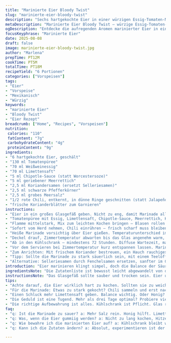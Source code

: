 ```yaml
---
title: "Marinierte Eier Bloody Twist"
slug: "marinierte-eier-bloody-twist"
description: "Sechs hartgekochte Eier in einer würzigen Essig-Tomaten-Marinade, mit frischem Limettensaft und scharfem Chipotle statt Jalapeño. Schwarzer Pfeffer trifft feine Koriandersamen, geräucherter Paprika ersetzt Worcestersauce – für überraschend pikante Tiefe. Drei Tage Kaltziehen garantiert optimale Geschmacksträger, Eier auf den Punkt, mit leicht rauchigem Unterton. Kühlschranklagerung bis zu einem Monat, handlich fürs Vorspeisenbrett, rustikal mit frischem Koriander garniert, sorgt für selbstbewusste Aromen im Glas. Schnell, simpel, aber keineswegs langweilig, für alle die das Gewöhnliche meiden."
metaDescription: "Marinierte Eier Bloody Twist – würzige Essig-Tomaten-Marinade für ein besonderes Geschmackserlebnis"
ogDescription: "Entdecke die aufregenden Aromen marinierter Eier in einer speziellen Chili- und Koriandermarinade"
focusKeyphrase: "Marinierte Eier"
date: 2025-08-08
draft: false
image: marinierte-eier-bloody-twist.jpg
author: "Marlena"
prepTime: PT12M
cookTime: PT5M
totalTime: PT18M
recipeYield: "6 Portionen"
categories: ["Vorspeisen"]
tags:
- "Eier"
- "Vorspeise"
- "Mexikanisch"
- "Würzig"
keywords:
- "marinierte Eier"
- "Bloody Twist"
- "Eier Rezept"
breadcrumb: ["Home", "Recipes", "Vorspeisen"]
nutrition: 
 calories: "110"
 fatContent: "7g"
 carbohydrateContent: "4g"
 proteinContent: "9g"
ingredients:
- "6 hartgekochte Eier, geschält"
- "130 ml Tomatenpüree"
- "70 ml Weißweinessig"
- "70 ml Limettensaft"
- "5 ml Chipotle-Sauce (statt Worcestersoze)"
- "5 ml geriebener Meerrettich"
- "2,5 ml Koriandersamen (ersetzt Selleriesamen)"
- "2,5 ml schwarze Pfefferkörner"
- "2,5 ml grobes Meersalz"
- "1/2 rote Chili, entkernt, in dünne Ringe geschnitten (statt Jalapeño)"
- "frische Korianderblätter zum Garnieren"
instructions:
- "Eier in ein großes Glasgefäß geben. Nicht zu eng, damit Marinade alles erreicht."
- "Tomatenpüree mit Essig, Limettensaft, Chipotle-Sauce, Meerrettich, Koriandersamen, schwarzem Pfeffer und Salz in kleinem Topf vermischen."
- "Flamme mittelstark, Mix zum leichten Kochen bringen – Blasen rollen an den Rand, nie zu stark aufkochen, sonst verliert Flüssigkeit zu viel Aroma."
- "Sofort vom Herd nehmen, Chili einrühren – frisch scharf muss bleiben, daher kurz und scharf statt lang ziehen lassen."
- "Heiße Marinade vorsichtig über Eier gießen. Temperaturunterschied im Glas ist haptisch spürbar – eine Erinnerung an den echten Unterschied beim Einlegen."
- "Deckel drauf, Zimmertemperatur abwarten bis das Glas angenehm warm, nicht mehr heiß ist."
- "Ab in den Kühlschrank – mindestens 72 Stunden. Diffuse Wartezeit, man spürt, wie sich Aromen authentisch verbinden, Eier saugen auf, Konsistenz etwas feiner und fest zugleich."
- "Vor dem Servieren bei Zimmertemperatur kurz entspannen lassen. Marinade durchschütteln, wenn nötig nachwürzen mit extra Salz oder einem Spritzer Limette."
- "Zum Anrichten: Mit frischem Koriander bestreuen, ein Hauch rauchiges Paprikapulver bestäuben, für Farbe und Biss."
- "Tipp: Sollte die Marinade zu stark säuerlich sein, mit einem Teelöffel Honig oder Agavendicksaft balancieren."
- "Alternative: Selleriesamen durch Fenchelsamen ersetzen, sanfter im Geschmack, passt auch gut zu rauchiger Note."
introduction: "Eier marinieren klingt simpel, doch die Balance der Säuren, Schärfe und Würzaromen entscheidet. Ich packe nach Jahren der Versuche immer gern mehr Tiefe rein – Chipotle statt Worcestersauce bringt rauchige Untertöne, anders als erwartet ein Hochgenuss. Limettensaft statt Zitronensaft hebt die Frische, weil Limetten mehr herb-säuerlich sind. Die Kombination mit Koriandersamen verleiht der Mischung eine spezielle Note, die Selleriesamen zwar ersetzen, aber das Ganze exotischer machen. Die Geduld ist hier Gold wert, 3 Tage ziehen lassen – früher passiert nichts, die Eier nehmen kaum Geschmack an. Der Trick: Nicht zu heiß kochen, sonst kippt die Marinade. Dressing immer heiß, Eier kalt, direkt ins Glas. So bleibt die Konsistenz kräftig und die Aromen verteilen sich bestens. Ideal für Vorspeisen, kleine Tapas oder ein rustikales Frühstück."
ingredientsNote: "Die Zutatenliste ist bewusst leicht abgewandelt von der klassischen Variante, um mehr Komplexität und Tiefe zu erzielen. Tomatenpüree statt passierte Tomaten gibt mehr Textur und reichere Farbe. Chipotle-Sauce bringt Rauch, ist aber auch ungewöhnlicher als Worcestersoße – falls nicht vorhanden, gern durch eine Prise geräuchertes Paprikapulver ersetzen. Meerrettich bleibt unverzichtbar, daher nicht tauschen; er sorgt für angenehme Schärfe, die sich gut mit dem Limettensaft paaren lässt. Koriandersamen als Selleriesamen-Ersatz – eher warm, zitronig und frisch. Chili statt Jalapeño, weil rote Sorten fruchtiger schmecken. Beim Salz aus grobem Meersalz zehn Minuten vor Gebrauch auflösen, so löst sich das Salz besser in der Marinade. Wer Laktosefreien Touch braucht, einfach verzichten, der Geschmack bleibt stabil. Gerade Tomaten, Essig und frische Kräuter transportieren die Frische."
instructionsNote: "Das Glasgefäß sollte sauber und trocken sein. Eier unbedingt hartgekocht, aber nicht überkocht – sonst gummig. Ein gutes Zeichen fürs perfekte Ei: gelbes Eigelb ganz leicht cremig, keine grünliche Ränder um die Kante. Die Marinade wird nur kurz aufgekocht, bis zarte Bläschen den Rand entlang tanzen – zu starkes Kochen zerstört frische Aromen und macht den Sud zu sauer oder aggressiv. Achte auf die Geräusche – Blubbern langsam steigen lassen. Chili nach der Hitze zugeben, sonst verliert sie Frische und wird matschig. Eier in die Marinade legen und sofort verschließen, um den Kontakt mit Luft zu vermeiden. Temperatur kontrollieren, bevor das Glas in den Kühlschrank wandert – zu heiße Flüssigkeit könnte die Textur ruinieren. Mindestens 3 Tage ruhen lassen; Geduld ist eingeplant, kann je nach Temperatur auch auf 4 Tage ausgeweitet werden. Vor dem Essen Marinade umrühren, kurz stehen lassen, so intensiviert sich der Geschmack an der Oberfläche. Ruhephasen schon beim Zubereiten mit einkalkulieren. Der Duft nach Limette, Tomate und Chili sollte einen leicht würzigen, frisch-scharfen Atem an den Küchenwänden hinterlassen – wie ein Versprechen auf später. Beim Servieren Textur prüfen, das Ei sollte fest, aber nicht trocken sein, die Schale nach dem Schälen muss glatt bleiben – Risse deuten auf zu lang gekochte Eier hin. So bleiben die marinierten Eier saftig und aromatisch."
tips:
- "Achte darauf, die Eier wirklich hart zu kochen. Sollten sie zu weich sein, nichts hilft. Die perfekte Konsistenz ist hier entscheidend. Teste: Gelbes Eigelb, cremig, keine grüne Ränder."
- "Für die Marinade: Etwas zu stark gekocht? Chili sammeln und erst nach Kochen einrühren. Oder lass die Marinade etwas abkühlen. Frische bleibt erhalten, geschmacklich wichtig. Erneutes Erwärmen ist fast nie nötig."
- "Einen Schluck mehr Limettensaft geben. Balance wichtig. Oder Honig? Um Säure auszugleichen, aber sparsam. Wenn unangenehm sauer, dann Honig wirklich prickelnd. Ein Plan B für scharfe Mündungen."
- "Die Geduld ist eine Tugend. Mehr als drei Tage optimal? Probiere vier – je nach Zimmertemperatur gut durchziehen lassen. Aroma intensiviert sich umso mehr. Die Frische ist am stärksten nach diesem Zeitraum."
- "Die richtige Aufbewahrung ist alles. Kühlschrank ist Pflicht. Glas richtig verschließen. Über 72 Stunden, das Aroma wird viel besser. Kasten auf den Kopf stellen? Schütteln? Geht, nur nicht übertreiben."
faq:
- "q: Ist die Marinade zu sauer? a: Mehr Salz rein. Honig hilft. Limette auch. Wechseln auf Fenchelsamen geht auch. Aromen balancieren wichtig. Mach es angenehm."
- "q: Was, wenn die Eier gummiig werden? a: Nicht zu lang kochen, Hitze beachten. Überprüfen beim Kochen. Übrigens, die Konsistenz muss passen. Mit Erfahrung alles sicher im Griff."
- "q: Wie bewahre ich die marinierten Eier auf? a: Kühlschrank bleibt wichtig. Bis zu einem Monat haltbar. Ist das Glas gut verschlossen? Achte darauf. Unter idealen Bedingungen bleiben sie frisch."
- "q: Kann ich die Zutaten ändern? a: Absolut, experimentieren ist der Schlüssel. Chipotle-Sauce durch geräuchertes Paprikapulver ersetzen? Funktioniert gut. Lass Kreativität freien Lauf. Immer offen für neue Kombinationen."

---
```

